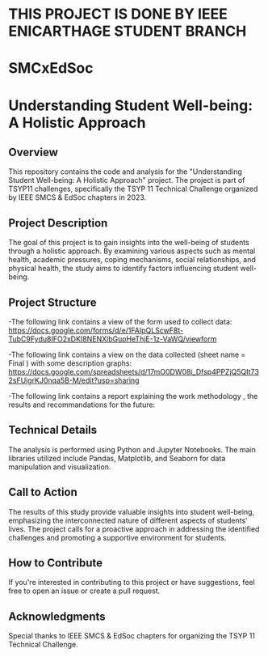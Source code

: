 # THIS PROJECT IS DONE BY IEEE ENICARTHAGE STUDENT BRANCH
# SMCxEdSoc
# Understanding Student Well-being: A Holistic Approach

## Overview

This repository contains the code and analysis for the "Understanding Student Well-being: A Holistic Approach" project. The project is part of TSYP11 challenges, specifically the TSYP 11 Technical Challenge organized by IEEE SMCS & EdSoc chapters in 2023.

## Project Description

The goal of this project is to gain insights into the well-being of students through a holistic approach. By examining various aspects such as mental health, academic pressures, coping mechanisms, social relationships, and physical health, the study aims to identify factors influencing student well-being.

## Project Structure
-The following link contains a view of the form used to collect data:
https://docs.google.com/forms/d/e/1FAIpQLScwF8t-TubC9Fydu8IFO2xDKI8NENXlbGuoHeThjE-1z-VaWQ/viewform

-The following link contains a view on the data collected (sheet name = Final ) with some description graphs:
https://docs.google.com/spreadsheets/d/17mO0DW08i_Dfsp4PPZjQ5QIt732sFUigrKJ0nqa5B-M/edit?usp=sharing

-The following link contains a report explaining the work methodology , the results and recommandations for the future:


## Technical Details

The analysis is performed using Python and Jupyter Notebooks. The main libraries utilized include Pandas, Matplotlib, and Seaborn for data manipulation and visualization.

## Call to Action

The results of this study provide valuable insights into student well-being, emphasizing the interconnected nature of different aspects of students' lives. The project calls for a proactive approach in addressing the identified challenges and promoting a supportive environment for students.

## How to Contribute

If you're interested in contributing to this project or have suggestions, feel free to open an issue or create a pull request.

## Acknowledgments

Special thanks to IEEE SMCS & EdSoc chapters for organizing the TSYP 11 Technical Challenge.
